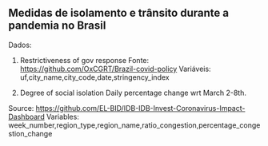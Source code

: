 ## Medidas de isolamento e trânsito durante a pandemia no Brasil

Dados: 

1. Restrictiveness of gov response
Fonte: https://github.com/OxCGRT/Brazil-covid-policy
Variáveis: uf,city_name,city_code,date,stringency_index

2. Degree of social isolation
Daily percentage change wrt March 2-8th.

Source: https://github.com/EL-BID/IDB-IDB-Invest-Coronavirus-Impact-Dashboard
Variables: week_number,region_type,region_name,ratio_congestion,percentage_congestion_change
